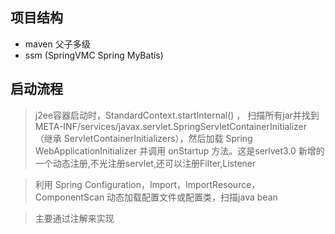 ## 项目结构
* maven 父子多级
* ssm (SpringVMC Spring MyBatis)

## 启动流程
> j2ee容器启动时，StandardContext.startInternal()  ， 扫描所有jar并找到 META-INF/services/javax.servlet.SpringServletContainerInitializer （继承 ServletContainerInitializers），然后加载 Spring WebApplicationInitializer 并调用 onStartup 方法。这是serlvet3.0 新增的一个动态注册,不光注册servlet,还可以注册Filter,Listener

>  利用 Spring Configuration，Import，ImportResource，ComponentScan 动态加载配置文件或配置类，扫描java bean

>  主要通过注解来实现

